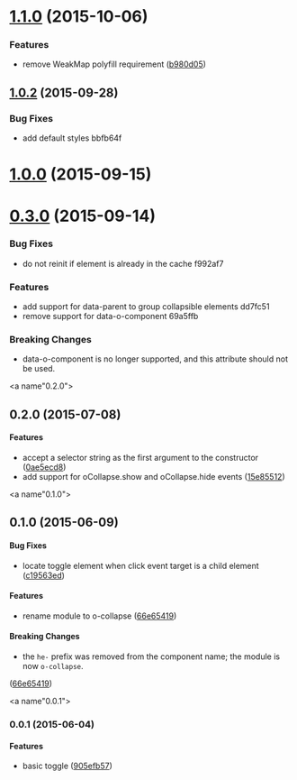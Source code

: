 <a name="1.1.0"></a>
# [1.1.0](https://github.com/Pearson-Higher-Ed/o-collapse/compare/v1.0.2...v1.1.0) (2015-10-06)


### Features

* remove WeakMap polyfill requirement ([b980d05](https://github.com/Pearson-Higher-Ed/o-collapse/commit/b980d05))



<a name="1.0.2"></a>
## [1.0.2](//compare/v1.0.1...v1.0.2) (2015-09-28)


### Bug Fixes

* add default styles bbfb64f



<a name="1.0.0"></a>
# [1.0.0](//compare/v0.3.0...v1.0.0) (2015-09-15)




<a name="0.3.0"></a>
# [0.3.0](//compare/v0.2.0...v0.3.0) (2015-09-14)


### Bug Fixes

* do not reinit if element is already in the cache f992af7

### Features

* add support for data-parent to group collapsible elements dd7fc51
* remove support for data-o-component 69a5ffb

### Breaking Changes

* data-o-component is no longer supported, and this attribute should not be used.


<a name"0.2.0"></a>
## 0.2.0 (2015-07-08)


#### Features

* accept a selector string as the first argument to the constructor ([0ae5ecd8](https://github.com/Pearson-Higher-Ed/o-collapse/commit/0ae5ecd8))
* add support for oCollapse.show and oCollapse.hide events ([15e85512](https://github.com/Pearson-Higher-Ed/o-collapse/commit/15e85512))


<a name"0.1.0"></a>
## 0.1.0 (2015-06-09)


#### Bug Fixes

* locate toggle element when click event target is a child element ([c19563ed](https://github.com/Pearson-Higher-Ed/o-collapse/commit/c19563ed))


#### Features

* rename module to o-collapse ([66e65419](https://github.com/Pearson-Higher-Ed/o-collapse/commit/66e65419))


#### Breaking Changes

* the `he-` prefix was removed from the component name;
the module is now `o-collapse`.

 ([66e65419](https://github.com/Pearson-Higher-Ed/o-collapse/commit/66e65419))


<a name"0.0.1"></a>
### 0.0.1 (2015-06-04)


#### Features

* basic toggle ([905efb57](https://github.com/Pearson-Higher-Ed/o-collapse/commit/905efb57))


